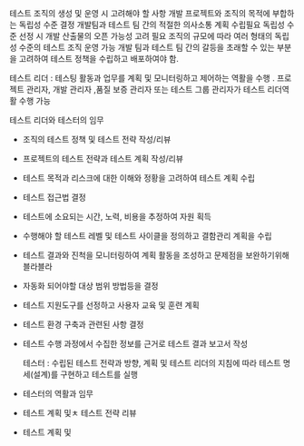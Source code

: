 테스트 조직의 생성 및 운영 시 고려해야 할 사항 
개발 프로젝트와 조직의 목적에 부합하는 독립성 수준 결정 
개발팀과 테스트 팀 간의 적절한 의사소통 계획 수립필요 
독립성 수준 선정 시  개발 산출물의 오픈 가능성 고려 필요 
조직의 규모에 따라 여러 형태의 독립성 수준의 테스트 조직 운영 가능 
개발 팀과 테스트 팀 간의 갈등을 초래할 수 있는 부분을 고려하여 테스트 정책을 수립하고 배포하여야 함. 

테스트 리더 : 테스팅 활동과 업무를 계획 및 모니터링하고 제어하는 역활을 수행 . 프로젝트 관리자, 개발 관리자 ,품질 보증 관리자 또는 테스트 그룹 관리자가 테스트 리더역활 수행 가능 

테스트 리더와 테스터의 임무 
- 조직의 테스트 정책 및 테스트 전략 작성/리뷰 
- 프로젝트의 테스트 전략과 테스트 계획 작성/리뷰 
- 테스트 목적과 리스크에 대한 이해와 정황을 고려하여 테스트 계획 수립 
- 테스트 접근법 결정 
- 테스트에 소요되는 시간, 노력, 비용을 추정하여 자원 획득
- 수행해야 할 테스트 레벨 및 테스트 사이클을 정의하고 결함관리 계획을 수립
- 테스트 결과와 진척을 모니터링하여 계획 활동을 조성하고 문제점을 보완하기위해  블라블라 
- 자동화 되어야할 대상 범위 방법등을 결정 
- 테스트 지원도구를 선정하고 사용자 교육 및 훈련 계획 
- 테스트 환경 구축과 관련된 사항 결정 
- 테스트 수행 과정에서 수집한 정보를 근거로 테스트 결과 보고서 작성 
  
  테스터 : 수립된 테스트 전략과 방향, 계획 및 테스트 리더의 지침에 따라 테스트 명세(설계)를 구현하고 테스트를 실행 
- 테스터의 역활과 임무 
- 테스트 계획 및ㅊ 테스트 전략 리뷰 
- 테스트 계획 및 
